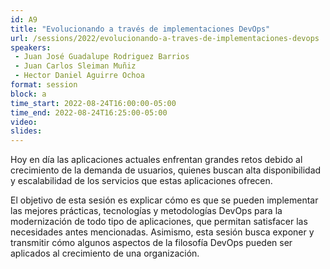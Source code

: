 ```yaml
---
id: A9
title: "Evolucionando a través de implementaciones DevOps"
url: /sessions/2022/evolucionando-a-traves-de-implementaciones-devops
speakers:
 - Juan José Guadalupe Rodriguez Barrios
 - Juan Carlos Sleiman Muñiz
 - Hector Daniel Aguirre Ochoa
format: session
block: a
time_start: 2022-08-24T16:00:00-05:00
time_end: 2022-08-24T16:25:00-05:00
video: 
slides:
---
```


Hoy en día las aplicaciones actuales enfrentan grandes retos debido al crecimiento de la
demanda de usuarios, quienes buscan alta disponibilidad y escalabilidad de los servicios
que estas aplicaciones ofrecen.

El objetivo de esta sesión es explicar cómo es que se pueden implementar las mejores
prácticas, tecnologías y metodologías DevOps para la modernización de todo tipo de
aplicaciones, que permitan satisfacer las necesidades antes mencionadas. Asimismo, esta
sesión busca exponer y transmitir cómo algunos aspectos de la filosofía DevOps pueden ser
aplicados al crecimiento de una organización.